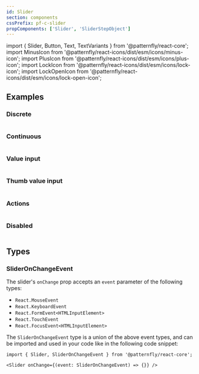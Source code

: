 ```yaml
---
id: Slider
section: components
cssPrefix: pf-c-slider
propComponents: ['Slider', 'SliderStepObject']
---
```


import { Slider, Button, Text, TextVariants } from '@patternfly/react-core';
import MinusIcon from '@patternfly/react-icons/dist/esm/icons/minus-icon';
import PlusIcon from '@patternfly/react-icons/dist/esm/icons/plus-icon';
import LockIcon from '@patternfly/react-icons/dist/esm/icons/lock-icon';
import LockOpenIcon from '@patternfly/react-icons/dist/esm/icons/lock-open-icon';

## Examples

### Discrete

```ts file="./SliderDiscrete.tsx"

```

### Continuous

```ts file="./SliderContinuous.tsx"

```

### Value input

```ts file="./SliderValueInput.tsx"

```

### Thumb value input

```ts file="./SliderThumbValueInput.tsx"

```

### Actions

```ts file="./SliderActions.tsx"

```

### Disabled

```ts file="./SliderDisabled.tsx"

```

## Types

### SliderOnChangeEvent

The slider's `onChange` prop accepts an `event` parameter of the following types:

- `React.MouseEvent`
- `React.KeyboardEvent`
- `React.FormEvent<HTMLInputElement>`
- `React.TouchEvent`
- `React.FocusEvent<HTMLInputElement>`

The `SliderOnChangeEvent` type is a union of the above event types, and can be imported and used in your code like in the following code snippet:

```noLive
import { Slider, SliderOnChangeEvent } from '@patternfly/react-core';

<Slider onChange={(event: SliderOnChangeEvent) => {}} />
```
